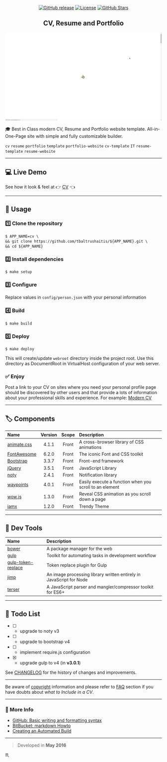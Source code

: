 <p align="center">
  <a href="https://github.com/tbaltrushaitis/cv/releases"><img src="https://img.shields.io/github/release/tbaltrushaitis/cv.svg?style=flat" alt="GitHub release"></a>
  <a href="https://github.com/tbaltrushaitis/cv/blob/master/LICENSE"><img src="https://img.shields.io/badge/license-MIT-green.svg?style=flat" alt="License"></a>
  <a href="https://github.com/tbaltrushaitis/cv/stargazers"><img src="https://img.shields.io/github/stars/tbaltrushaitis/cv.svg?style=flat" alt="GitHub Stars"></a>
</p>

<p align="center">
  <h2 align="center">CV, Resume and Portfolio</h2>
</p>


<p align="center">
  <a href="http://bit.ly/tomascv?ref=readme">
    <img src="assets/img/cv-demo-01.gif" max-width="640px" max-height="360px" alt="Modern CV, Resume and Portfolio website template" />
  </a>
</p>

<!-- ![](assets/img/cv-demo-01.gif) -->

:mortar_board: Best in Class modern CV, Resume and Portfolio website template.
All-in-One-Page site with simple and fully customizable builder.

`cv` `resume` `portfolio` `template` `portfolio-website` `cv-template` `IT` `resume-template` `resume-website`

---

## :computer: Live Demo ##
<!-- See it in action at :point_right: [Modern CV](http://bit.ly/tomascv?ref_domain=github.com&ref_section=docs&ref_file=readme) :point_left: -->
See how it look & feel at :point_right: [CV][CV] :point_left:

---

## :runner: Usage ##

### :one: Clone the repository ###
```shell
$ APP_NAME=cv \
&& git clone https://github.com/tbaltrushaitis/${APP_NAME}.git \
&& cd ${APP_NAME}
```

### :two: Install dependencies ###
```shell
$ make setup
```

### :three: Configure ###

Replace values in `config/person.json` with your personal information

### :four: Build ###
```shell
$ make build
```

### :five: Deploy ###
```shell
$ make deploy
```

This will create/update `webroot` directory inside the project root.
Use this directory as DocumentRoot in VirtualHost configuration of your web server.

### :white_check_mark: Enjoy  ###

Post a link to your CV on sites where you need your personal profile page should be discovered by other users and that provide a lots of information about your professional skills and experience.
For example: [Modern CV](http://bit.ly/tomascv)

---

## :label: Components ##

 Name | Version | Scope | Description |
:-----|:-------:|:-----:|:------------|
 [animate.css](http://daneden.github.io/animate.css/) | 4.1.1 | Front | A cross-browser library of CSS animations
 [FontAwesome](https://fontawesome.com/) | 6.2.0 | Front | The iconic Font and CSS toolkit
 [Bootstrap](http://getbootstrap.com) | 3.3.7 | Front | Front-end framework
 [jQuery](http://jquery.com/) | 3.5.1 | Front | JavaScript Library
 [noty](http://ned.im/noty) | 2.4.1 | Front | Notification library
 [waypoints](https://github.com/imakewebthings/waypoints) | 4.0.1 | Front | Easily execute a function when you scroll to an element
 [wow.js](https://wowjs.uk/) | 1.3.0 | Front | Reveal CSS animation as you scroll down a page
 [iamx](https://trendytheme.net/items/i-am-x-html-resume-template/) | 1.2.0 | Front | Trendy Theme

---

## :wrench: Dev Tools ##

 Name | Description |
:-----|:------------|
 [bower](http://bower.io) | A package manager for the web
 [gulp](http://gulpjs.com) | Toolkit for automating tasks in development workflow
 [gulp-token-replace](https://github.com/Pictela/gulp-token-replace) | Token replace plugin for Gulp
 [jimp](https://github.com/oliver-moran/jimp) | An image processing library written entirely in JavaScript for Node
 [terser](https://github.com/terser-js/terser) | A JavaScript parser and mangler/compressor toolkit for ES6+

---

## :pushpin: Todo List ##

- [ ] - upgrade to noty v3
- [ ] - upgrade to bootstrap v4
- [ ] - implement require.js configuration
- [x] - upgrade gulp to v4 (in **v3.0.1**)

See [CHANGELOG][Changelog] for the history of changes and improvements.

---

Be aware of [copyright][License] information and please refer to [FAQ][FAQ] section if you have doubts about *what to Include in a CV*.

<!--/
---
## What Is a Curriculum Vitae? ##

`Curriculum vitae` (CV) provides a summary of one’s experience and skills.

CVs include information on one’s academic background, including teaching experience, degrees, research, awards, publications, presentations, and other achievements. CVs are thus much longer than resumes, and include more information, particularly related to academic background.

A curriculum vitae summary is a one-to-two-page, condensed version of a full curriculum vitae. A CV summary is a way to quickly and concisely convey one’s skills and qualifications. Sometimes large organizations will ask for a `one-page CV` summary when they expect a large pool of applicants.

Full article about what is [Curriculum vitae](http://bit.ly/2QfaIBD)
/-->

---

### :link: More Info ###

 - [GitHub: Basic writing and formatting syntax](https://help.github.com/articles/basic-writing-and-formatting-syntax)
 - [BitBucket: markdown Howto](https://bitbucket.org/tutorials/markdowndemo)
 - [Creating an Automated Build](https://docs.docker.com/docker-hub/builds/)

---
> Developed in **May 2016**

:scorpius:

[FAQ]: FAQ.md
[Changelog]: CHANGELOG.md
[License]: LICENSE.md
[CV]: http://bit.ly/tomascv?ref_domain=github.com&ref_section=docs&ref_file=readme
